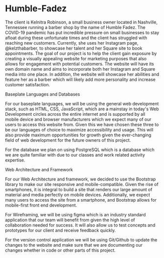 # Humble-Fadez

The client is Kelnitra Robinson, a small business owner located in Nashville, Tennessee running a barber shop by the name of Humble Fadez. The COVID-19 pandemic has put incredible pressure on small businesses to stay afloat during these unfortunate times and the client has struggled with reaching new customers. Currently, she uses her Instagram page, @kelzthabarber, to showcase her talent and her Square site to book appointments. The goal of our project is to help the client gain exposure by creating a visually appealing website for marketing purposes that also allows for engagement with potential customers. The website will have its own domain name and aims to incorporate both her Instagram and Square media into one place. In addition, the website will showcase her abilities and feature her as a barber which will likely add more personality and increase customer satisfaction.


Baseplate Languages and Databases

For our baseplate languages, we will be using the general web development stack, such as HTML, CSS, JavaScript, which are a mainstay in today's Web Development circles across the entire internet and is supported by all mobile device and browser manufacturers which we expect many of our users to access this website from. Given this we have chosen these three to be our languages of choice to maximize accessibility and usage. This will also provide maximum opportunities for growth given the ever-changing field of web development for the future owners of this project.

For the database we plan on using PostgreSQL which is a database which we are quite familiar with due to our classes and work related activity expertise.

Web Architecture and Framework

For our Web Architecture and framework, we decided to use the Bootstrap library to make our site responsive and mobile-compatible. Given the rise of smartphones, it is integral to build a site that renders our large amount of material and media perfectly on mobile devices. Additionally, we expect many users to access the site from a smartphone, and Bootstrap allows for mobile-first front end development.

For Wireframing, we will be using figma which is an industry standard application that our team will benefit from given the high level of collaboration needed for success. It will also allow us to test concepts and prototypes for our client and receive feedback quickly.

For the version control application we will be using Git/Github to update the changes to the website and make sure that we are documenting our changes whether in code or other parts of this project.
